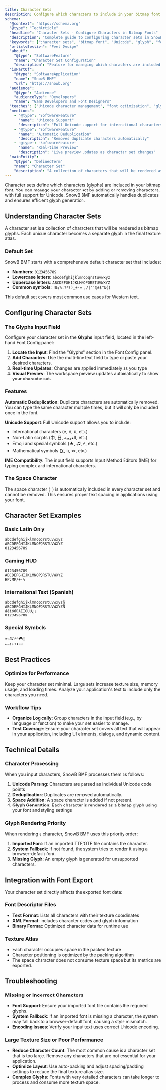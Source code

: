 ```yaml
---
title: Character Sets
description: Configure which characters to include in your bitmap font.
schema:
  "@context": "https://schema.org"
  "@type": "TechArticle"
  "headline": "Character Sets - Configure Characters in Bitmap Fonts"
  "description": "Complete guide to configuring character sets in SnowB BMF bitmap font generator. Learn how to add, manage, and optimize Unicode characters for your game fonts."
  "keywords": ["character sets", "bitmap font", "Unicode", "glyph", "font design", "texture atlas", "game development", "SnowB BMF"]
  "articleSection": "Font Design"
  "about":
    "@type": "SoftwareFeature"
    "name": "Character Set Configuration"
    "description": "Feature for managing which characters are included in bitmap fonts"
  "isPartOf":
    "@type": "SoftwareApplication"
    "name": "SnowB BMF"
    "url": "https://snowb.org"
  "audience":
    "@type": "Audience"
    "audienceType": "Developers"
    "name": "Game Developers and Font Designers"
  "teaches": ["Unicode character management", "font optimization", "glyph configuration", "international text support"]
  "mentions":
    - "@type": "SoftwareFeature"
      "name": "Unicode Support"
      "description": "Full Unicode support for international characters"
    - "@type": "SoftwareFeature"
      "name": "Automatic Deduplication"
      "description": "Removes duplicate characters automatically"
    - "@type": "SoftwareFeature"
      "name": "Real-time Preview"
      "description": "Live preview updates as character set changes"
  "mainEntity":
    "@type": "DefinedTerm"
    "name": "Character Set"
    "description": "A collection of characters that will be rendered as bitmap glyphs in a font texture atlas"
---
```


Character sets define which characters (glyphs) are included in your bitmap font. You can manage your character set by adding or removing characters, with full support for Unicode. SnowB BMF automatically handles duplicates and ensures efficient glyph generation.

## Understanding Character Sets

A character set is a collection of characters that will be rendered as bitmap glyphs. Each unique character becomes a separate glyph in the final texture atlas.

### Default Set

SnowB BMF starts with a comprehensive default character set that includes:

- **Numbers**: `0123456789`
- **Lowercase letters**: `abcdefghijklmnopqrstuvwxyz`
- **Uppercase letters**: `ABCDEFGHIJKLMNOPQRSTUVWXYZ`
- **Common symbols**: `!№;%:?*()_+-=.,/|"'@#$^&{}`

This default set covers most common use cases for Western text.

## Configuring Character Sets

### The Glyphs Input Field

Configure your character set in the **Glyphs** input field, located in the left-hand Font Config panel:

1. **Locate the Input**: Find the "Glyphs" section in the Font Config panel.
2. **Add Characters**: Use the multi-line text field to type or paste your desired characters.
3. **Real-time Updates**: Changes are applied immediately as you type
4. **Visual Preview**: The workspace preview updates automatically to show your character set.

### Features

**Automatic Deduplication**: Duplicate characters are automatically removed. You can type the same character multiple times, but it will only be included once in the font.

**Unicode Support**: Full Unicode support allows you to include:
- International characters (é, ñ, ü, etc.)
- Non-Latin scripts (中, 日, العربية, etc.)
- Emoji and special symbols (★, ♫, ⚡, etc.)
- Mathematical symbols (∑, π, ∞, etc.)

**IME Compatibility**: The input field supports Input Method Editors (IME) for typing complex and international characters.

### The Space Character

The space character (` `) is automatically included in every character set and cannot be removed. This ensures proper text spacing in applications using your font.

## Character Set Examples

### Basic Latin Only
```
abcdefghijklmnopqrstuvwxyz
ABCDEFGHIJKLMNOPQRSTUVWXYZ
0123456789
```

### Gaming HUD
```
0123456789
ABCDEFGHIJKLMNOPQRSTUVWXYZ
HP:MP/+-%
```

### International Text (Spanish)
```
abcdefghijklmnopqrstuvwxyzñ
ABCDEFGHIJKLMNOPQRSTUVWXYZÑ
áéíóúüÁÉÍÓÚÜ¿¡
0123456789
```

### Special Symbols
```
★☆♫♪⚡⭐🎮🎯
←→↑↓⬆⬇⬅➡
```

## Best Practices

### Optimize for Performance

Keep your character set minimal. Large sets increase texture size, memory usage, and loading times. Analyze your application's text to include only the characters you need.

### Workflow Tips

- **Organize Logically**: Group characters in the input field (e.g., by language or function) to make your set easier to manage.
- **Test Coverage**: Ensure your character set covers all text that will appear in your application, including UI elements, dialogs, and dynamic content.

## Technical Details

### Character Processing

When you input characters, SnowB BMF processes them as follows:

1. **Unicode Parsing**: Characters are parsed as individual Unicode code points
2. **Deduplication**: Duplicates are removed automatically.
3. **Space Addition**: A space character is added if not present.
4. **Glyph Generation**: Each character is rendered as a bitmap glyph using your font and styling settings

### Glyph Rendering Priority

When rendering a character, SnowB BMF uses this priority order:

1. **Imported Font**: If an imported TTF/OTF file contains the character.
2. **System Fallback**: If not found, the system tries to render it using a browser-default font.
3. **Missing Glyph**: An empty glyph is generated for unsupported characters.

## Integration with Font Export

Your character set directly affects the exported font data:

### Font Descriptor Files
- **Text Format**: Lists all characters with their texture coordinates
- **XML Format**: Includes character codes and glyph information
- **Binary Format**: Optimized character data for runtime use

### Texture Atlas
- Each character occupies space in the packed texture
- Character positioning is optimized by the packing algorithm
- The space character does not consume texture space but its metrics are exported.

## Troubleshooting

### Missing or Incorrect Characters
- **Font Support**: Ensure your imported font file contains the required glyphs.
- **System Fallback**: If an imported font is missing a character, the system may fall back to a browser-default font, causing a style mismatch.
- **Encoding Issues**: Verify your input text uses correct Unicode encoding.

### Large Texture Size or Poor Performance
- **Reduce Character Count**: The most common cause is a character set that is too large. Remove any characters that are not essential for your application.
- **Optimize Layout**: Use auto-packing and adjust spacing/padding settings to reduce the final texture atlas size.
- **Complex Glyphs**: Fonts with very detailed characters can take longer to process and consume more texture space.